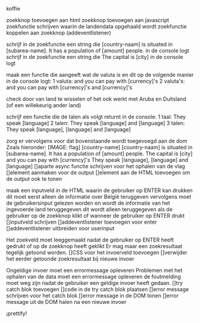 koffie

zoekknop toevoegen aan html
zoekknop toevoegen aan javascript
zoekfunctie schrijven waarin de landendata opgehaald wordt
zoekfunctie koppelen aan zoekknop (addeventlistener)

schrijf in de zoekfunctie een string die [country-naam] is situated in [subarea-name]. 
It has a population of [amount] people. in de console logt 
schrijf in de zoekfunctie een string die The capital is [city] in de console logt

maak een functie die aangeeft wat de valuta is en dit op de volgende manier in de console logt:
1 valuta: and you can pay with [currency]'s
2 valuta's: and you can pay with [currency]'s and [currency]'s

check door van land te wisselen of het ook werkt met Aruba en Duitsland (of een willekeurig ander land)

schrijf een functie die de talen als volgt returnt in de console:
1 taal: They speak [language]
2 talen: They speak [language] and [language]
3 talen: They speak [language], [language] and [language]

zorg er vervolgens voor dat bovenstaande wordt toegevoegd aan de dom Zoals hieronder: 
[IMAGE: flag]
[country-name]
[country-naam] is situated in [subarea-name]. It has a population of [amount] people.
The capital is [city] and you can pay with [currency]'s
They speak [language], [language] and [language]
[]aparte async functie schrijven voor het ophalen van de vlag
[]element aanmaken voor de output
[]element aan de HTML toevoegen om de output ook te tonen

 maak een inputveld in de HTML waarin de gebruiker op ENTER kan drukken
 dit moet eerst alleen de informatie over België teruggeven
 vervolgens moet de gebruikersinput gelezen worden en wordt de informatie van het ingevoerde land teruggegeven
 dit wordt alleen teruggegeven als de gebruiker op de zoekknop klikt of wanneer de gebruiker op ENTER drukt
 []inputveld schrijven
 []addeventlistener toevoegen voor enter
 []addeventlistener uitbreiden voor userinput
 
 Het zoekveld moet leeggemaakt nadat de gebruiker op ENTER heeft gedrukt of op de zoekknop heeft geklikt
 Er mag maar een zoekresultaat tegelijk getoond worden.
 []CSS voor het invoerveld toevoegen
 []verwijder het eerder getoonde zoekresultaat bij nieuwe invoer
 
 Ongeldige invoer moet een errormessage opleveren
 Problemen met het ophalen van de data moet een errormessage opleveren
 de foutmelding moet weg zijn nadat de gebruiker een geldige invoer heeft gedaan.
 []try catch blok toevoegen
 []code in de try catch blok plaatsen
 []error message schrijven voor het catch blok
 []error message in de DOM tonen
 []error message uit de DOM halen na een nieuwe invoer
 
 ¡prettify!
 
 